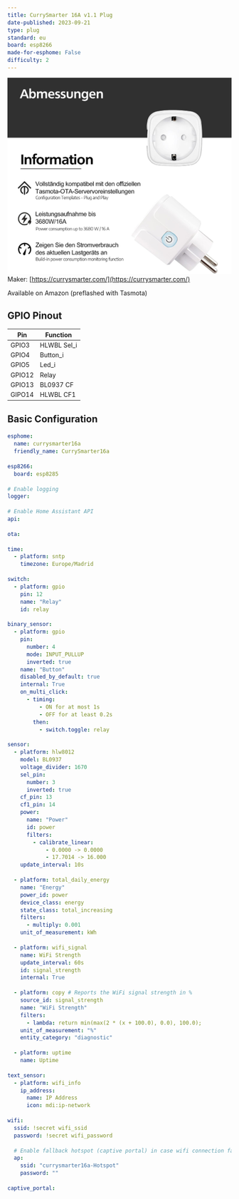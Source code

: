 ```yaml
---
title: CurrySmarter 16A v1.1 Plug
date-published: 2023-09-21
type: plug
standard: eu
board: esp8266
made-for-esphome: False
difficulty: 2
---
```


![alt text](currysmarter.jpg "CurrySmarter 16A v1.1 Plug")
Maker: [https://currysmarter.com/](https://currysmarter.com/)

Available on Amazon (preflashed with Tasmota)

## GPIO Pinout

| Pin    | Function    |
| ------ | ----------- |
| GPIO3  | HLWBL Sel_i |
| GPIO4  | Button_i    |
| GPIO5  | Led_i       |
| GPIO12 | Relay       |
| GPIO13 | BL0937 CF   |
| GIPO14 | HLWBL CF1   |

## Basic Configuration

```yaml
esphome:
  name: currysmarter16a
  friendly_name: CurrySmarter16a

esp8266:
  board: esp8285

# Enable logging
logger:

# Enable Home Assistant API
api:

ota:

time:
  - platform: sntp
    timezone: Europe/Madrid

switch:
  - platform: gpio
    pin: 12
    name: "Relay"
    id: relay

binary_sensor:
  - platform: gpio
    pin:
      number: 4
      mode: INPUT_PULLUP
      inverted: true
    name: "Button"
    disabled_by_default: true
    internal: True
    on_multi_click:
      - timing:
          - ON for at most 1s
          - OFF for at least 0.2s
        then:
          - switch.toggle: relay

sensor:
  - platform: hlw8012
    model: BL0937
    voltage_divider: 1670
    sel_pin:
      number: 3
      inverted: true
    cf_pin: 13
    cf1_pin: 14
    power:
      name: "Power"
      id: power
      filters:
        - calibrate_linear:
            - 0.0000 -> 0.0000
            - 17.7014 -> 16.000
    update_interval: 10s

  - platform: total_daily_energy
    name: "Energy"
    power_id: power
    device_class: energy
    state_class: total_increasing
    filters:
      - multiply: 0.001
    unit_of_measurement: kWh

  - platform: wifi_signal
    name: WiFi Strength
    update_interval: 60s
    id: signal_strength
    internal: True

  - platform: copy # Reports the WiFi signal strength in %
    source_id: signal_strength
    name: "WiFi Strength"
    filters:
      - lambda: return min(max(2 * (x + 100.0), 0.0), 100.0);
    unit_of_measurement: "%"
    entity_category: "diagnostic"

  - platform: uptime
    name: Uptime

text_sensor:
  - platform: wifi_info
    ip_address:
      name: IP Address
      icon: mdi:ip-network

wifi:
  ssid: !secret wifi_ssid
  password: !secret wifi_password

  # Enable fallback hotspot (captive portal) in case wifi connection fails
  ap:
    ssid: "currysmarter16a-Hotspot"
    password: ""

captive_portal:
```
